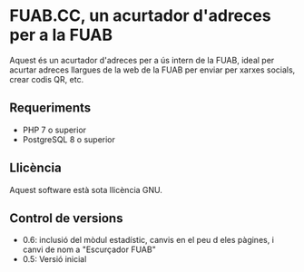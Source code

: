 # FUAB.CC, un acurtador d'adreces per a la FUAB
Aquest és un acurtador d'adreces per a ús intern de la FUAB, ideal per acurtar adreces llargues de la web de la FUAB per enviar per xarxes socials, crear codis QR, etc.

## Requeriments
- PHP 7 o superior
- PostgreSQL 8 o superior

## Llicència
Aquest software està sota llicència GNU.

## Control de versions
* 0.6: inclusió del mòdul estadístic, canvis en el peu d eles pàgines, i canvi de nom a "Escurçador FUAB"
* 0.5: Versió inicial